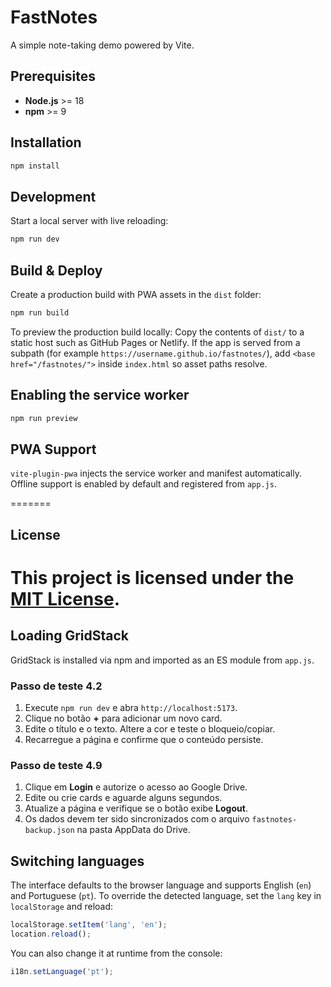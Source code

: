 # FastNotes

A simple note-taking demo powered by Vite.

## Prerequisites

- **Node.js** >= 18
- **npm** >= 9

## Installation

```bash
npm install
```

## Development

Start a local server with live reloading:

```bash
npm run dev
```

## Build & Deploy

Create a production build with PWA assets in the `dist` folder:

```bash
npm run build
```


To preview the production build locally:
Copy the contents of `dist/` to a static host such as GitHub Pages or Netlify.
If the app is served from a subpath (for example
`https://username.github.io/fastnotes/`), add
`<base href="/fastnotes/">` inside `index.html` so asset paths resolve.

## Enabling the service worker

```bash
npm run preview
```


## PWA Support

`vite-plugin-pwa` injects the service worker and manifest automatically.
Offline support is enabled by default and registered from `app.js`.

=======


## License

This project is licensed under the [MIT License](LICENSE).
=======

## Loading GridStack

GridStack is installed via npm and imported as an ES module from `app.js`.

### Passo de teste 4.2

1. Execute `npm run dev` e abra `http://localhost:5173`.
2. Clique no botão **+** para adicionar um novo card.
3. Edite o título e o texto. Altere a cor e teste o bloqueio/copiar.
4. Recarregue a página e confirme que o conteúdo persiste.


### Passo de teste 4.9

1. Clique em **Login** e autorize o acesso ao Google Drive.
2. Edite ou crie cards e aguarde alguns segundos.
3. Atualize a página e verifique se o botão exibe **Logout**.
4. Os dados devem ter sido sincronizados com o arquivo `fastnotes-backup.json` na pasta AppData do Drive.

## Switching languages

The interface defaults to the browser language and supports English (`en`) and Portuguese (`pt`).
To override the detected language, set the `lang` key in `localStorage` and reload:

```js
localStorage.setItem('lang', 'en');
location.reload();
```

You can also change it at runtime from the console:

```js
i18n.setLanguage('pt');
```


